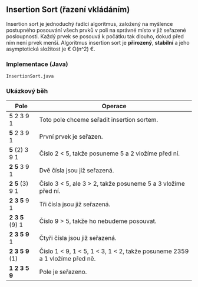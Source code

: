 ## Insertion Sort (řazení vkládáním)

Insertion sort je jednoduchý řadící algoritmus, založený na myšlence postupného posouvání všech prvků v poli na správné místo v již seřazené posloupnosti. Každý prvek se posouvá k počátku tak dlouho, dokud před ním není prvek menší. Algoritmus insertion sort je **přirozený**, **stabilní** a jeho asymptotická složitost je € O(n^2) €.

### Implementace (Java)

```include:java
InsertionSort.java
```

### Ukázkový běh

| Pole | Operace
|---|---
| 5 2 3 9 1 | Toto pole chceme seřadit insertion sortem.
| **5** 2 3 9 1 | První prvek je seřazen.
| **5** (2) 3 9 1 | Číslo 2 < 5, takže posuneme 5 a 2 vložíme před ní.
| **2 5** 3 9 1 | Dvě čísla jsou již seřazená.
| **2 5** (3) 9 1 | Číslo 3 < 5, ale 3 > 2, takže posuneme 5 a 3 vložíme před ní.
| **2 3 5** 9 1 | Tři čísla jsou již seřazená.
| **2 3 5** (9) 1 | Číslo 9 > 5, takže ho nebudeme posouvat.
| **2 3 5 9** 1 | Čtyři čísla jsou již seřazená.
| **2 3 5 9** (1) | Číslo 1 < 9, 1 < 5, 1 < 3, 1 < 2, takže posuneme 2359 a 1 vložíme před ně.
| **1 2 3 5 9** | Pole je seřazeno.